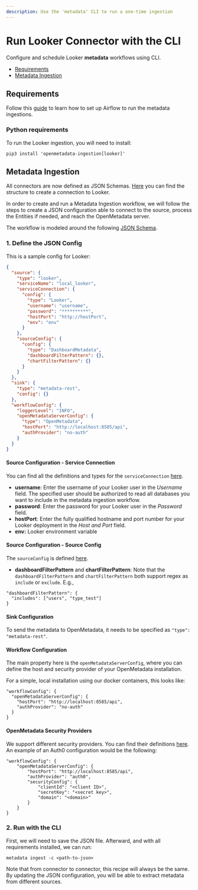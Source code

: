 ```yaml
---
description: Use the 'metadata' CLI to run a one-time ingestion
---
```


# Run Looker Connector with the CLI

Configure and schedule Looker **metadata** workflows using CLI.

* [Requirements](run-looker-connector-with-the-cli.md#requirements)
* [Metadata Ingestion](run-looker-connector-with-the-cli.md#metadata-ingestion)

## Requirements

Follow this [guide](../../../docs/integrations/airflow/) to learn how to set up Airflow to run the metadata ingestions.

### Python requirements

To run the Looker ingestion, you will need to install:

```
pip3 install 'openmetadata-ingestion[looker]'
```

## Metadata Ingestion

All connectors are now defined as JSON Schemas. [Here](https://github.com/open-metadata/OpenMetadata/blob/main/catalog-rest-service/src/main/resources/json/schema/entity/services/connections/dashboard/lookerConnection.json) you can find the structure to create a connection to Looker.

In order to create and run a Metadata Ingestion workflow, we will follow the steps to create a JSON configuration able to connect to the source, process the Entities if needed, and reach the OpenMetadata server.

The workflow is modeled around the following [JSON Schema](https://github.com/open-metadata/OpenMetadata/blob/main/catalog-rest-service/src/main/resources/json/schema/metadataIngestion/workflow.json).

### 1. Define the JSON Config

This is a sample config for Looker:

```json
{
  "source": {
    "type": "looker",
    "serviceName": "local_looker",
    "serviceConnection": {
      "config": {
        "type": "Looker",
        "username": "username",
        "password": "**********",
        "hostPort": "http://hostPort",
        "env": "env"
      }
    },
    "sourceConfig": {
      "config": {
        "type": "DashboardMetadata",
        "dashboardFilterPattern": {},
        "chartFilterPattern": {}
      }
    }
  },
  "sink": {
    "type": "metadata-rest",
    "config": {}
  },
  "workflowConfig": {
    "loggerLevel": "INFO",
    "openMetadataServerConfig": {
      "type": "OpenMetadata",
      "hostPort": "http://localhost:8585/api",
      "authProvider": "no-auth"
    }
  }
}
```

#### Source Configuration - Service Connection

You can find all the definitions and types for the `serviceConnection` [here](https://github.com/open-metadata/OpenMetadata/blob/main/catalog-rest-service/src/main/resources/json/schema/entity/services/connections/dashboard/lookerConnection.json).

* **username**: Enter the username of your Looker user in the _Username_ field. The specified user should be authorized to read all databases you want to include in the metadata ingestion workflow.
* **password**: Enter the password for your Looker user in the _Password_ field.
* **hostPort**: Enter the fully qualified hostname and port number for your Looker deployment in the _Host and Port_ field.
* **env:** Looker environment variable

#### Source Configuration - Source Config

The `sourceConfig` is defined [here](https://github.com/open-metadata/OpenMetadata/blob/main/catalog-rest-service/src/main/resources/json/schema/metadataIngestion/dashboardServiceMetadataPipeline.json).

* **dashboardFilterPattern** and **chartFilterPattern**: Note that the `dashboardFilterPattern` and `chartFilterPattern` both support regex as `include` or `exclude`. E.g.,

```
"dashboardFilterPattern": {
  "includes": ["users", "type_test"]
}
```

#### Sink Configuration

To send the metadata to OpenMetadata, it needs to be specified as `"type": "metadata-rest"`.

#### Workflow Configuration

The main property here is the `openMetadataServerConfig`, where you can define the host and security provider of your OpenMetadata installation.

For a simple, local installation using our docker containers, this looks like:

```
"workflowConfig": {
  "openMetadataServerConfig": {
    "hostPort": "http://localhost:8585/api",
    "authProvider": "no-auth"
  }
}
```

#### OpenMetadata Security Providers

We support different security providers. You can find their definitions [here](https://github.com/open-metadata/OpenMetadata/tree/main/catalog-rest-service/src/main/resources/json/schema/security/client). An example of an Auth0 configuration would be the following:

```
"workflowConfig": {
    "openMetadataServerConfig": {
        "hostPort": "http://localhost:8585/api",
        "authProvider": "auth0",
        "securityConfig": {
            "clientId": "<client ID>",
            "secretKey": "<secret key>",
            "domain": "<domain>"
        }
    }
}
```

### 2. Run with the CLI

First, we will need to save the JSON file. Afterward, and with all requirements installed, we can run:

```
metadata ingest -c <path-to-json>
```

Note that from connector to connector, this recipe will always be the same. By updating the JSON configuration, you will be able to extract metadata from different sources.
